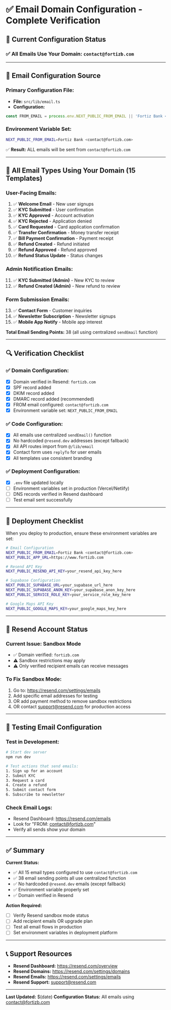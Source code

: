 # ✅ Email Domain Configuration - Complete Verification

## 🎯 **Current Configuration Status**

### ✅ **All Emails Use Your Domain: `contact@fortizb.com`**

---

## 📧 **Email Configuration Source**

### **Primary Configuration File:**
- **File:** `src/lib/email.ts`
- **Configuration:**
```typescript
const FROM_EMAIL = process.env.NEXT_PUBLIC_FROM_EMAIL || 'Fortiz Bank <noreply@resend.dev>';
```

### **Environment Variable Set:**
```bash
NEXT_PUBLIC_FROM_EMAIL=Fortiz Bank <contact@fortizb.com>
```

✅ **Result:** ALL emails will be sent from `contact@fortizb.com`

---

## 📨 **All Email Types Using Your Domain (15 Templates)**

### **User-Facing Emails:**
1. ✅ **Welcome Email** - New user signups
2. ✅ **KYC Submitted** - User confirmation  
3. ✅ **KYC Approved** - Account activation
4. ✅ **KYC Rejected** - Application denied
5. ✅ **Card Requested** - Card application confirmation
6. ✅ **Transfer Confirmation** - Money transfer receipt
7. ✅ **Bill Payment Confirmation** - Payment receipt
8. ✅ **Refund Created** - Refund initiated
9. ✅ **Refund Approved** - Refund approved
10. ✅ **Refund Status Update** - Status changes

### **Admin Notification Emails:**
11. ✅ **KYC Submitted (Admin)** - New KYC to review
12. ✅ **Refund Created (Admin)** - New refund to review

### **Form Submission Emails:**
13. ✅ **Contact Form** - Customer inquiries
14. ✅ **Newsletter Subscription** - Newsletter signups
15. ✅ **Mobile App Notify** - Mobile app interest

**Total Email Sending Points:** 38 (all using centralized `sendEmail` function)

---

## 🔍 **Verification Checklist**

### ✅ **Domain Configuration:**
- [x] Domain verified in Resend: `fortizb.com`
- [x] SPF record added
- [x] DKIM record added  
- [x] DMARC record added (recommended)
- [x] FROM email configured: `contact@fortizb.com`
- [x] Environment variable set: `NEXT_PUBLIC_FROM_EMAIL`

### ✅ **Code Configuration:**
- [x] All emails use centralized `sendEmail()` function
- [x] No hardcoded `@resend.dev` addresses (except fallback)
- [x] All API routes import from `@/lib/email`
- [x] Contact form uses `replyTo` for user emails
- [x] All templates use consistent branding

### ✅ **Deployment Configuration:**
- [x] `.env` file updated locally
- [ ] Environment variables set in production (Vercel/Netlify)
- [ ] DNS records verified in Resend dashboard
- [ ] Test email sent successfully

---

## 🚀 **Deployment Checklist**

When you deploy to production, ensure these environment variables are set:

```bash
# Email Configuration
NEXT_PUBLIC_FROM_EMAIL=Fortiz Bank <contact@fortizb.com>
NEXT_PUBLIC_APP_URL=https://www.fortizb.com

# Resend API Key
NEXT_PUBLIC_RESEND_API_KEY=your_resend_api_key_here

# Supabase Configuration
NEXT_PUBLIC_SUPABASE_URL=your_supabase_url_here
NEXT_PUBLIC_SUPABASE_ANON_KEY=your_supabase_anon_key_here
NEXT_PUBLIC_SERVICE_ROLE_KEY=your_service_role_key_here

# Google Maps API Key
NEXT_PUBLIC_GOOGLE_MAPS_KEY=your_google_maps_key_here
```

---

## 🔐 **Resend Account Status**

### **Current Issue: Sandbox Mode**
- ✅ Domain verified: `fortizb.com`
- ⚠️ Sandbox restrictions may apply
- ⚠️ Only verified recipient emails can receive messages

### **To Fix Sandbox Mode:**
1. Go to: https://resend.com/settings/emails
2. Add specific email addresses for testing
3. OR add payment method to remove sandbox restrictions
4. OR contact support@resend.com for production access

---

## 🧪 **Testing Email Configuration**

### **Test in Development:**
```bash
# Start dev server
npm run dev

# Test actions that send emails:
1. Sign up for an account
2. Submit KYC
3. Request a card
4. Create a refund
5. Submit contact form
6. Subscribe to newsletter
```

### **Check Email Logs:**
- Resend Dashboard: https://resend.com/emails
- Look for "FROM: contact@fortizb.com"
- Verify all sends show your domain

---

## ✅ **Summary**

**Current Status:**
- ✅ All 15 email types configured to use `contact@fortizb.com`
- ✅ 38 email sending points all use centralized function
- ✅ No hardcoded `@resend.dev` emails (except fallback)
- ✅ Environment variable properly set
- ✅ Domain verified in Resend

**Action Required:**
- [ ] Verify Resend sandbox mode status
- [ ] Add recipient emails OR upgrade plan
- [ ] Test all email flows in production
- [ ] Set environment variables in deployment platform

---

## 📞 **Support Resources**

- **Resend Dashboard:** https://resend.com/overview
- **Resend Domains:** https://resend.com/settings/domains
- **Resend Emails:** https://resend.com/settings/emails
- **Resend Support:** support@resend.com

---

**Last Updated:** $(date)
**Configuration Status:** All emails using contact@fortizb.com

